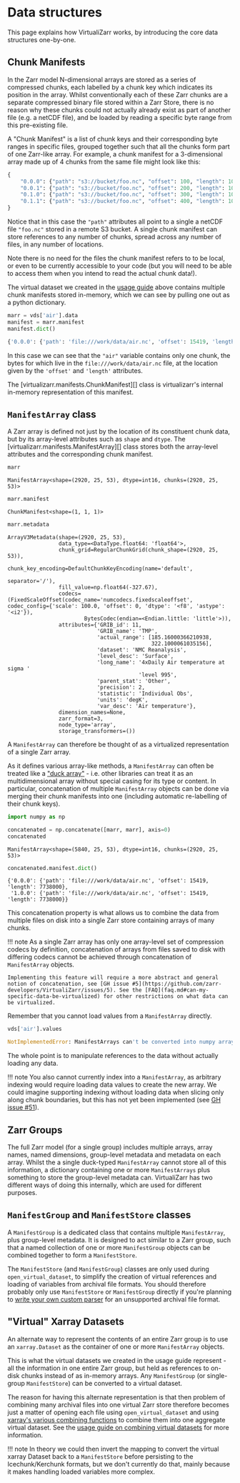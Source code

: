 # Data structures

This page explains how VirtualiZarr works, by introducing the core data structures one-by-one.

## Chunk Manifests

In the Zarr model N-dimensional arrays are stored as a series of compressed chunks, each labelled by a chunk key which indicates its position in the array.
Whilst conventionally each of these Zarr chunks are a separate compressed binary file stored within a Zarr Store, there is no reason why these chunks could not actually already exist as part of another file (e.g. a netCDF file), and be loaded by reading a specific byte range from this pre-existing file.

A "Chunk Manifest" is a list of chunk keys and their corresponding byte ranges in specific files, grouped together such that all the chunks form part of one Zarr-like array.
For example, a chunk manifest for a 3-dimensional array made up of 4 chunks from the same file might look like this:

```python
{
    "0.0.0": {"path": "s3://bucket/foo.nc", "offset": 100, "length": 100},
    "0.0.1": {"path": "s3://bucket/foo.nc", "offset": 200, "length": 100},
    "0.1.0": {"path": "s3://bucket/foo.nc", "offset": 300, "length": 100},
    "0.1.1": {"path": "s3://bucket/foo.nc", "offset": 400, "length": 100},
}
```

Notice that in this case the `"path"` attributes all point to a single a netCDF file `"foo.nc"` stored in a remote S3 bucket.
A single chunk manifest can store references to any number of chunks, spread across any number of files, in any number of locations.

Note there is no need for the files the chunk manifest refers to to be local, or even to be currently accessible to your code (but you will need to be able to access them when you intend to read the actual chunk data!).

The virtual dataset we created in the [usage guide](usage.md) above contains multiple chunk manifests stored in-memory, which we can see by pulling one out as a python dictionary.

```python
marr = vds['air'].data
manifest = marr.manifest
manifest.dict()
```

```python
{'0.0.0': {'path': 'file:///work/data/air.nc', 'offset': 15419, 'length': 7738000}}
```

In this case we can see that the `"air"` variable contains only one chunk, the bytes for which live in the `file:///work/data/air.nc` file, at the location given by the `'offset'` and `'length'` attributes.

The [virtualizarr.manifests.ChunkManifest][] class is virtualizarr's internal in-memory representation of this manifest.

## `ManifestArray` class

A Zarr array is defined not just by the location of its constituent chunk data, but by its array-level attributes such as `shape` and `dtype`.
The [virtualizarr.manifests.ManifestArray][] class stores both the array-level attributes and the corresponding chunk manifest.

```python
marr
```

```
ManifestArray<shape=(2920, 25, 53), dtype=int16, chunks=(2920, 25, 53)>
```

```python
marr.manifest
```

```
ChunkManifest<shape=(1, 1, 1)>
```

```python
marr.metadata
```

```
ArrayV3Metadata(shape=(2920, 25, 53),
                data_type=<DataType.float64: 'float64'>,
                chunk_grid=RegularChunkGrid(chunk_shape=(2920, 25, 53)),
                chunk_key_encoding=DefaultChunkKeyEncoding(name='default',
                                                           separator='/'),
                fill_value=np.float64(-327.67),
                codecs=(FixedScaleOffset(codec_name='numcodecs.fixedscaleoffset', codec_config={'scale': 100.0, 'offset': 0, 'dtype': '<f8', 'astype': '<i2'}),
                        BytesCodec(endian=<Endian.little: 'little'>)),
                attributes={'GRIB_id': 11,
                            'GRIB_name': 'TMP',
                            'actual_range': [185.16000366210938,
                                             322.1000061035156],
                            'dataset': 'NMC Reanalysis',
                            'level_desc': 'Surface',
                            'long_name': '4xDaily Air temperature at sigma '
                                         'level 995',
                            'parent_stat': 'Other',
                            'precision': 2,
                            'statistic': 'Individual Obs',
                            'units': 'degK',
                            'var_desc': 'Air temperature'},
                dimension_names=None,
                zarr_format=3,
                node_type='array',
                storage_transformers=())
```

A `ManifestArray` can therefore be thought of as a virtualized representation of a single Zarr array.

As it defines various array-like methods, a `ManifestArray` can often be treated like a ["duck array"](https://docs.xarray.dev/en/stable/user-guide/duckarrays.html) - i.e. other libraries can treat it as an multidimensional array without special casing for its type or content.
In particular, concatenation of multiple `ManifestArray` objects can be done via merging their chunk manifests into one (including automatic re-labelling of their chunk keys).

```python
import numpy as np

concatenated = np.concatenate([marr, marr], axis=0)
concatenated
```

```
ManifestArray<shape=(5840, 25, 53), dtype=int16, chunks=(2920, 25, 53)>
```

```python
concatenated.manifest.dict()
```

```
{'0.0.0': {'path': 'file:///work/data/air.nc', 'offset': 15419, 'length': 7738000},
 '1.0.0': {'path': 'file:///work/data/air.nc', 'offset': 15419, 'length': 7738000}}
```

This concatenation property is what allows us to combine the data from multiple files on disk into a single Zarr store containing arrays of many chunks.

!!! note
    As a single Zarr array has only one array-level set of compression codecs by definition, concatenation of arrays from files saved to disk with differing codecs cannot be achieved through concatenation of `ManifestArray` objects.

    Implementing this feature will require a more abstract and general notion of concatenation, see [GH issue #5](https://github.com/zarr-developers/VirtualiZarr/issues/5). See the [FAQ](faq.md#can-my-specific-data-be-virtualized) for other restrictions on what data can be virtualized.

Remember that you cannot load values from a `ManifestArray` directly.

```python
vds['air'].values
```

```python
NotImplementedError: ManifestArrays can't be converted into numpy arrays or pandas Index objects
```

The whole point is to manipulate references to the data without actually loading any data.

!!! note
    You also cannot currently index into a `ManifestArray`, as arbitrary indexing would require loading data values to create the new array.
    We could imagine supporting indexing without loading data when slicing only along chunk boundaries, but this has not yet been implemented (see [GH issue #51](https://github.com/zarr-developers/VirtualiZarr/issues/51)).

## Zarr Groups

The full Zarr model (for a single group) includes multiple arrays, array names, named dimensions, group-level metadata and metadata on each array.
Whilst the a single duck-typed `ManifestArray` cannot store all of this information, a dictionary containing one or more `ManifestArrays` plus something to store the group-level metadata can.
VirtualiZarr has two different ways of doing this internally, which are used for different purposes.

## `ManifestGroup` and `ManifestStore` classes

A `ManifestGroup` is a dedicated class that contains multiple `ManifestArray`, plus group-level metadata.
It is designed to act similar to a Zarr group, such that a named collection of one or more `ManifestGroup` objects can be combined together to form a `ManifestStore`.

The `ManifestStore` (and `ManifestGroup`) classes are only used during `open_virtual_dataset`, to simplify the creation of virtual references and loading of variables from archival file formats.
You should therefore probably only use `ManifestStore` or `ManifestGroup` directly if you're planning to [write your own custom parser](custom_parsers.md) for an unsupported archival file format.

## "Virtual" Xarray Datasets

An alternate way to represent the contents of an entire Zarr group is to use an `xarray.Dataset` as the container of one or more `ManifestArray` objects.

This is what the virtual datasets we created in the usage guide represent - all the information in one entire Zarr group, but held as references to on-disk chunks instead of as in-memory arrays.
Any `ManifestGroup` (or single-group `ManifestStore`) can be converted to a virtual dataset.

The reason for having this alternate representation is that then problem of combining many archival files into one virtual Zarr store therefore becomes just a matter of opening each file using `open_virtual_dataset` and using [xarray's various combining functions](https://docs.xarray.dev/en/stable/user-guide/combining.html) to combine them into one aggregate virtual dataset.
See the [usage guide on combining virtual datasets](usage.md#combining-virtual-datasets) for more information.

!!! note
    In theory we could then invert the mapping to convert the virtual xarray Dataset back to a `ManifestStore` before persisting to the Icechunk/Kerchunk formats, but we don't currently do that, mainly because it makes handling loaded variables more complex.
